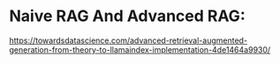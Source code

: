 # Naive RAG And Advanced RAG:

https://towardsdatascience.com/advanced-retrieval-augmented-generation-from-theory-to-llamaindex-implementation-4de1464a9930/
